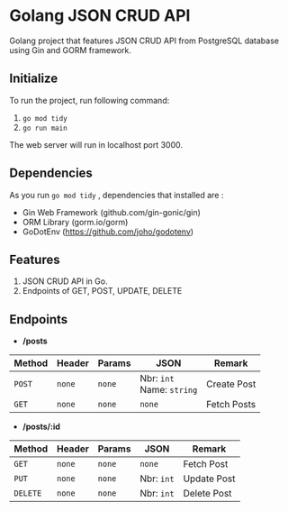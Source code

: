 # Golang JSON CRUD API

Golang project that features JSON CRUD API from PostgreSQL database using Gin and GORM framework.

## Initialize
To run the project, run following command:
1. `go mod tidy`
2. `go run main`

The web server will run in localhost port 3000.

## Dependencies
As you run `go mod tidy` , dependencies that installed are :
- Gin Web Framework (github.com/gin-gonic/gin) 
- ORM Library (gorm.io/gorm)
- GoDotEnv (https://github.com/joho/godotenv)

## Features
1. JSON CRUD API in Go.
2. Endpoints of GET, POST, UPDATE, DELETE

## Endpoints
- **/posts**

| Method | Header | Params | JSON                                                      | Remark |
| ------ | ------ | ------ | --------------------------------------------------------- | ------- | 
| `POST` | `none` | `none` | Nbr: `int`<br>Name: `string` | Create Post |
| `GET` | `none` | `none` | `none` | Fetch Posts |

- **/posts/:id**

| Method | Header | Params | JSON                                    | Remark |
| ------ | ------ | ------ | --------------------------------------- | ------ |
| `GET` | `none` | `none` | `none` | Fetch Post |
| `PUT` | `none` | `none` | Nbr: `int` | Update Post |
| `DELETE` | `none` | `none` | Nbr: `int` | Delete Post |

